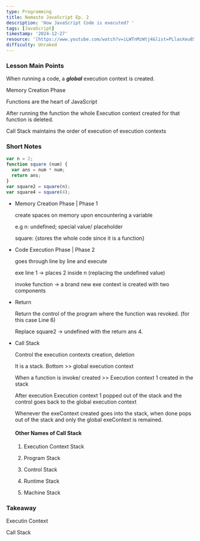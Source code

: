 ```yaml
---
type: Programming
title: Namaste JavaScript Ep. 2
description: 'How JavaScript Code is executed? '
tags: [JavaScript]
timestamp: '2024-12-27'
resource: '[https://www.youtube.com/watch?v=iLWTnMzWtj4&list=PLlasXeu85E9cQ32gLCvAvr9vNaUccPVNP&index=3](https://www.youtube.com/watch?v=iLWTnMzWtj4&list=PLlasXeu85E9cQ32gLCvAvr9vNaUccPVNP&index=3)'
difficulty: Unraked
---
```


### Lesson Main Points

When running a code, a ***global*** execution context is created.

Memory Creation Phase

Functions are the heart of JavaScript

After running the function the whole Execution context created for that function is deleted.

Call Stack maintains the order of execution of execution contexts

### Short Notes

```javascript
var n = 2;
function square (num) {
  var ans = num * num;
  return ans;
}
var square2 = square(n);
var square4 = square(4);
```

- Memory Creation Phase | Phase 1

    create spaces on memory upon encountering a variable

    e.g n: undefined; special value/ placeholder 

    square: {stores the whole code since it is a function}

- Code Execution Phase | Phase 2

    goes through line by line and execute

    exe line 1 -> places 2 inside n (replacing the undefined value)

    invoke function -> a brand new exe context is created with two components

- Return

    Return the control of the program where the function was revoked. (for this case Line 6)

    Replace square2 -> undefined with the return ans 4.

- Call Stack

    Control the execution contexts creation, deletion

    It is a stack. Bottom >> global execution context

    When a function is invoke/ created >> Execution context 1 created in the stack 

    After execution Execution context 1 popped out of the stack and the control goes back to the global execution context

    Whenever the exeContext created goes into the stack, when done pops out of the stack and only the global exeContext is remained.

    #### Other Names of Call Stack

    1. Execution Context Stack

    2. Program Stack

    3. Control Stack

    4. Runtime Stack

    5. Machine Stack

### Takeaway

Executin Context 

Call Stack


